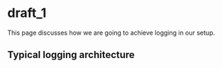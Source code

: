 # draft_1

This page discusses how we are going to achieve logging in our setup.  

## Typical logging architecture  